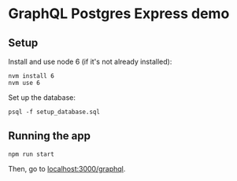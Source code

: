 # GraphQL Postgres Express demo

## Setup

Install and use node 6 (if it's not already installed):

```
nvm install 6
nvm use 6
```

Set up the database:

```
psql -f setup_database.sql
```

## Running the app

```
npm run start
```

Then, go to [localhost:3000/graphql](http://localhost:3000/graphql).
